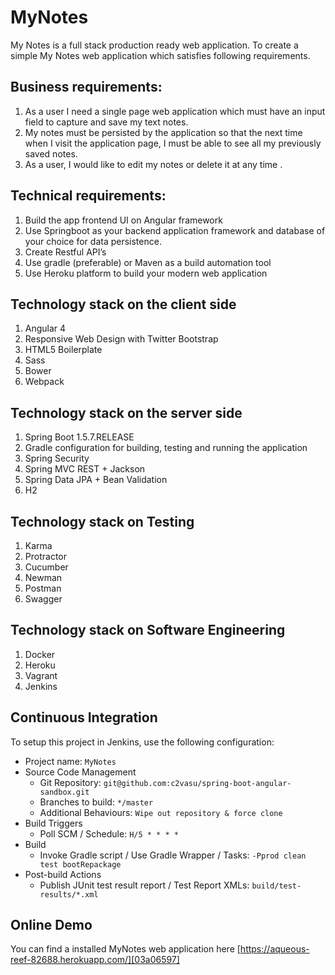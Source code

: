 # MyNotes
My Notes is a full stack production ready web application. To create a simple My Notes web application which satisfies following requirements.

## Business requirements:

1. As a user I need a single page web application which must have an input field to capture and save my text notes.
2. My notes must be persisted by the application so that the next time when I visit the application page, I must be able to see all my previously saved notes.
3. As a user, I would like to edit my notes or delete it at any time .


## Technical requirements:

1. Build the app frontend UI on Angular framework
2. Use Springboot as your backend application framework and database of your choice for data persistence.
3. Create Restful API’s
4. Use gradle (preferable) or Maven as a build automation tool
5. Use Heroku platform to build your modern web application

## Technology stack on the client side

1. Angular 4
2. Responsive Web Design with Twitter Bootstrap
3. HTML5 Boilerplate
4. Sass
5. Bower
6. Webpack

## Technology stack on the server side

1. Spring Boot 1.5.7.RELEASE
2. Gradle configuration for building, testing and running the application
3. Spring Security
4. Spring MVC REST + Jackson
5. Spring Data JPA + Bean Validation
6. H2

## Technology stack on Testing

1. Karma
2. Protractor
3. Cucumber
4. Newman
5. Postman
6. Swagger

## Technology stack on Software Engineering

1. Docker
2. Heroku
3. Vagrant
4. Jenkins


## Continuous Integration

To setup this project in Jenkins, use the following configuration:

* Project name: `MyNotes`
* Source Code Management
    * Git Repository: `git@github.com:c2vasu/spring-boot-angular-sandbox.git`
    * Branches to build: `*/master`
    * Additional Behaviours: `Wipe out repository & force clone`
* Build Triggers
    * Poll SCM / Schedule: `H/5 * * * *`
* Build
    * Invoke Gradle script / Use Gradle Wrapper / Tasks: `-Pprod clean test bootRepackage`
* Post-build Actions
    * Publish JUnit test result report / Test Report XMLs: `build/test-results/*.xml`

## Online Demo

You can find a installed MyNotes web application  here [https://aqueous-reef-82688.herokuapp.com/][03a06597]

[03a06597]: https://aqueous-reef-82688.herokuapp.com/ "MyNotes Demo"


[Gatling]: http://gatling.io/
[Node.js]: https://nodejs.org/
[Yarn]: https://yarnpkg.org/
[Webpack]: https://webpack.github.io/
[Angular CLI]: https://cli.angular.io/
[BrowserSync]: http://www.browsersync.io/
[Karma]: http://karma-runner.github.io/
[Jasmine]: http://jasmine.github.io/2.0/introduction.html
[Protractor]: https://angular.github.io/protractor/
[Leaflet]: http://leafletjs.com/
[DefinitelyTyped]: http://definitelytyped.org/
